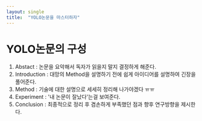 ```yaml
---
layout: single
title:  "YOLO논문을 마스터하자"
---
```


# YOLO논문의 구성

1. Abstact : 논문을 요악해서 독자가 읽을지 말지 결정하게 해준다.
2. Introduction : 대망의 Method을 설명하기 전에 쉽게 아이디어를 설명하여 긴장을 풀어준다.
3. Method : 기술에 대한 설명으로 세세히 정리해 나가야겠다 ㅠㅠ
4. Experiment : '내 논문이 잘났다'는걸 보여준다.
5. Conclusion : 최종적으로 정리 후 겸손하게 부족했던 점과 향후 연구방향을 제시한다.
